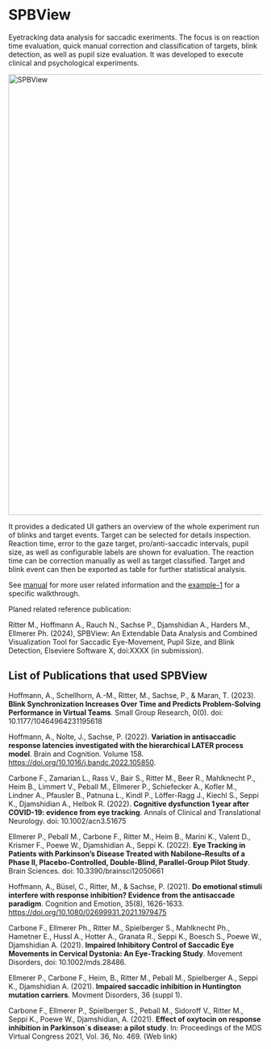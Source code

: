 # SPBView

Eyetracking data analysis for saccadic exeriments. The focus is on reaction time evaluation, quick manual correction and classification of targets, blink detection, as well as pupil size evaluation.
It was developed to execute clinical and psychological experiments. 

<img width="874" alt="SPBView" src="https://github.com/gileoo/SPBView/assets/17740998/e1d3dd0d-e5b6-47a3-9586-5dc1f9679847">

It provides a dedicated UI gathers an overview of the whole experiment run of blinks and target events. Target can be selected for details inspection. Reaction time, error to the gaze target, pro/anti-saccadic intervals, pupil size, as well as configurable labels are shown for evaluation. The reaction time can be correction manually as well as target classified. Target and blink event can then be exported as table for further statistical analysis.

See [manual](https://github.com/gileoo/SPBView/blob/master/doc/Manual.md) for more user related information and the [example-1](https://github.com/gileoo/SPBView/blob/master/doc/Examples.md) for a specific walkthrough.


Planed related reference publication:

Ritter M., Hoffmann A., Rauch N., Sachse P., Djamshidian A., Harders M., Ellmerer Ph. (2024), SPBView: An Extendable Data Analysis and Combined Visualization Tool for Saccadic Eye-Movement, Pupil Size, and Blink Detection, Elseviere Software X, doi:XXXX (in submission).

## List of Publications that used SPBView

Hoffmann, A., Schellhorn, A.-M., Ritter, M., Sachse, P., & Maran, T. (2023). __Blink Synchronization Increases Over Time and Predicts Problem-Solving Performance in Virtual Teams__. Small Group Research, 0(0). doi: 10.1177/10464964231195618

Hoffmann, A., Nolte, J., Sachse, P. (2022). __Variation in antisaccadic response latencies investigated with the hierarchical LATER process model__.
Brain and Cognition. Volume 158. https://doi.org/10.1016/j.bandc.2022.105850.

Carbone F., Zamarian L., Rass V., Bair S., Ritter M., Beer R., Mahlknecht P., Heim B., Limmert V., Peball M., Ellmerer P., Schiefecker A., Kofler M., Lindner A., Pfausler B., Patnuna L., Kindl P., Löffer-Ragg J., Kiechl S., Seppi K., Djamshidian A., Helbok R. (2022). __Cognitive dysfunction 1 year after COVID-19: evidence from eye tracking__. Annals of Clinical and Translational Neurology. doi: 10.1002/acn3.51675

Ellmerer P., Peball M., Carbone F., Ritter M., Heim B., Marini K., Valent D., Krismer F., Poewe W., Djamshidian A., Seppi K. (2022). __Eye Tracking in Patients with Parkinson’s Disease Treated with Nabilone–Results of a Phase II, Placebo-Controlled, Double-Blind, Parallel-Group Pilot Study__. Brain Sciences. doi: 10.3390/brainsci12050661

Hoffmann, A., Büsel, C., Ritter, M., & Sachse, P. (2021). __Do emotional stimuli interfere with response inhibition? Evidence from the antisaccade paradigm__. Cognition and Emotion, 35(8), 1626-1633. https://doi.org/10.1080/02699931.2021.1979475

Carbone F., Ellmerer Ph., Ritter M., Spielberger S., Mahlknecht Ph., Hametner E., Hussl A., Hotter A., Granata R., Seppi K., Boesch S., Poewe W., Djamshidian A. (2021). __Impaired Inhibitory Control of Saccadic Eye Movements in Cervical Dystonia: An Eye‐Tracking Study__. Movement Disorders, doi: 10.1002/mds.28486.

Ellmerer P., Carbone F., Heim, B., Ritter M., Peball M., Spielberger A., Seppi K., Djamshidian A. (2021). __Impaired saccadic inhibition in Huntington mutation carriers__. Movment Disorders, 36 (suppl 1).

Carbone F., Ellmerer P., Spielberger S., Peball M., Sidoroff V., Ritter M., Seppi K., Poewe W., Djamshidian, A. (2021). __Effect of oxytocin on response inhibition in Parkinson´s disease: a pilot study__. In: Proceedings of the MDS Virtual Congress 2021, Vol. 36, No. 469. (Web link)
